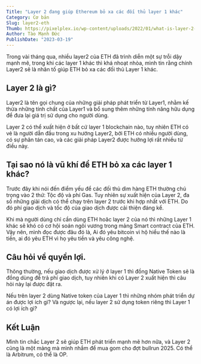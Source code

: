 ```yaml
---
Title: "Layer 2 đang giúp Ethereum bỏ xa các đối thủ layer 1 khác"
Category: Cơ bản
Slug: layer2-eth
Thumb: https://pixelplex.io/wp-content/uploads/2022/01/what-is-layer-2-main-1600.png
Author: Tào Mạnh Đức
PublishDate: "2023-03-19"
---
```


Trong vài tháng qua, nhiều layer2 của ETH đã trình diễn một sự trỗi dậy mạnh mẽ, trong khi các layer 1 khác thì khá nhoạt nhòa, mình tin rằng chính Layer2 sẽ là nhân tố giúp ETH bỏ xa các đối thủ Layer 1 khác.

## Layer 2 là gì?

Layer2 là tên gọi chung của những giải pháp phát triển từ Layer1, nhằm kế thừa những tính chất của Layer1 và bổ sung thêm những tính năng hữu dụng để đưa lại giá trị sử dụng cho người dùng.

Layer 2 có thể xuất hiện ở bất cứ layer 1 blockchain nào, tuy nhiên ETH có vẻ là người dẫn đầu trong xu hướng Layer2, bởi ETH có nhiều người dùng, có sự phân tán cao, và các giải pháp Layer2 được hưởng lợi rất nhiều từ điều này.

## Tại sao nó là vũ khí để ETH bỏ xa các layer 1 khác?

Trước đây khi nói đến điểm yếu để các đối thủ dìm hàng ETH thường chú trọng vào 2 thứ: Tộc độ và phí Gas. Tuy nhiên sự xuất hiện của Layer 2, đa số những giải dịch có thể chạy trên layer 2 trước khi hợp nhất với ETH. Do đó phí giao dịch và tốc độ của giao dịch được cải thiện đáng kể.

Khi mà người dùng chỉ cần dùng ETH hoăc layer 2 của nó thì những Layer 1 khác sẽ khó có cơ hội soán ngôi vương trong mảng Smart contract của ETH. Vậy nên, mình đọc được đâu đó là, Ai đó yêu bitcoin vì hộ hiểu thế nào là tiền, ai đó yêu ETH vì họ yêu tiền và yêu công nghệ.

## Câu hỏi về quyền lợi.

Thông thường, nếu giao dịch được xử lý ở layer 1 thì đồng Native Token sẽ là đồng dùng để trả phí giao dịch, tuy nhiên khi có Layer 2 xuất hiện thì câu hỏi này lại được đặt ra.

Nếu trên layer 2 dùng Native token của Layer 1 thì những nhóm phát triển dự án được lợi ích gì? Và ngược lại, nếu layer 2 sử dụng token riêng thì Layer 1 có lợi ích gì?

## Kết Luận

Mình tin chắc Layer 2 sẽ giúp ETH phát triển mạnh mẽ hơn nữa, và Layer 2 cũng là một mảng mà mình nhắm để mua gom cho đợt bullrun 2025. Có thể là Arbitrum, có thể là OP.